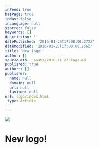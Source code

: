 ```yaml
---
inFeed: true
hasPage: true
inNav: false
inLanguage: null
starred: false
keywords: []
description: ''
datePublished: '2016-01-23T17:00:06.272Z'
dateModified: '2016-01-23T17:00:00.266Z'
title: 'New logo!'
author: []
sourcePath: _posts/2016-01-23-logo.md
published: true
authors: []
publisher:
  name: null
  domain: null
  url: null
  favicon: null
url: logo/index.html
_type: Article

---
```

![](https://the-grid-user-content.s3-us-west-2.amazonaws.com/c567290c-b3a4-4831-990d-a1d5a9dae5cb.jpg)

# New logo!